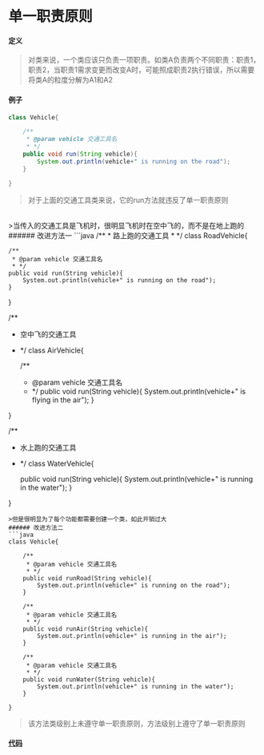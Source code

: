 # 单一职责原则

#### 定义
>对类来说，一个类应该只负责一项职责。如类A负责两个不同职责：职责1，职责2，当职责1需求变更而改变A时，可能照成职责2执行错误，所以需要将类A的粒度分解为A1和A2

#### 例子
```java
class Vehicle{

    /**
     * @param vehicle 交通工具名
     * */
    public void run(String vehicle){
        System.out.println(vehicle+" is running on the road");
    }

}
```
>对于上面的交通工具类来说，它的run方法就违反了单一职责原则
<br/>
>当传入的交通工具是飞机时，很明显飞机时在空中飞的，而不是在地上跑的
###### 改进方法一
```java
/**
 * 路上跑的交通工具
 * */
class RoadVehicle{

    /**
     * @param vehicle 交通工具名
     * */
    public void run(String vehicle){
        System.out.println(vehicle+" is running on the road");
    }

}

/**
 * 空中飞的交通工具
 * */
class AirVehicle{

    /**
     * @param vehicle 交通工具名
     * */
    public void run(String vehicle){
        System.out.println(vehicle+" is flying in the air");
    }

}

/**
 * 水上跑的交通工具
 * */
class WaterVehicle{

    public void run(String vehicle){
        System.out.println(vehicle+" is running in the water");
    }

}
```
>但是很明显为了每个功能都需要创建一个类，如此开销过大
###### 改进方法二
```java
class Vehicle{

    /**
     * @param vehicle 交通工具名
     * */
    public void runRoad(String vehicle){
        System.out.println(vehicle+" is running on the road");
    }

    /**
     * @param vehicle 交通工具名
     * */
    public void runAir(String vehicle){
        System.out.println(vehicle+" is running in the air");
    }

    /**
     * @param vehicle 交通工具名
     * */
    public void runWater(String vehicle){
        System.out.println(vehicle+" is running in the water");
    }

}
```
>该方法类级别上未遵守单一职责原则，方法级别上遵守了单一职责原则

#### [代码](../../../src/main/java/org/fade/principle/srp/SRP.java)